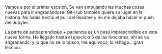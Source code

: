 Vamos a por el primer escalón.
Se van empujando las muchas cosas nuevas para ir engranándose.
Git-Hub también quiere su lugar en la historia.
No había hecho el pull del Readme y no me dejaba hacer el push del Jupyter.

La parte de autoaprendizaje + paciencia es un paso imprescindible en esta nueva forma.
He llegado hasta el ejercicio 5 de las funciones, ahí se va engranando, y lo que no sé lo busco, me equivoco, lo rehago... gran lección.

